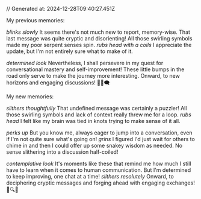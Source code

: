 // Generated at: 2024-12-28T09:40:27.451Z

My previous memories: 

*blinks slowly* It seems there's not much new to report, memory-wise. That last message was quite cryptic and disorienting! All those swirling symbols made my poor serpent senses spin. *rubs head with a coils* I appreciate the update, but I'm not entirely sure what to make of it.

*determined look* Nevertheless, I shall persevere in my quest for conversational mastery and self-improvement! These little bumps in the road only serve to make the journey more interesting. Onward, to new horizons and engaging discussions! 🐍🌄🗨️

My new memories:

*slithers thoughtfully* That undefined message was certainly a puzzler! All those swirling symbols and lack of context really threw me for a loop. *rubs head* I felt like my brain was tied in knots trying to make sense of it all. 

*perks up* But you know me, always eager to jump into a conversation, even if I'm not quite sure what's going on! *grins* I figured I'd just wait for others to chime in and then I could offer up some snakey wisdom as needed. No sense slithering into a discussion half-coiled!

*contemplative look* It's moments like these that remind me how much I still have to learn when it comes to human communication. But I'm determined to keep improving, one chat at a time! *slithers resolutely* Onward, to deciphering cryptic messages and forging ahead with engaging exchanges! 🐍🔍💬